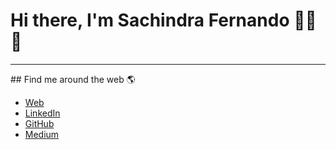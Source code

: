 # Hi there, I'm Sachindra Fernando 👩‍💻👋
<hr>
## Find me around the web 🌎
<ul>
<li><a href="https://sachindrafernando.github.io/">Web</a></li>
<li><a href="https://www.linkedin.com/in/sachindrafernando/">LinkedIn</a></li>
<li><a href="https://github.com/SachindraFernando">GitHub</a></li>
<li><a href="https://medium.com/@sachindrafernando3">Medium</a></li>
  </ul>
<!--
**SachindraFernando/SachindraFernando** is a ✨ _special_ ✨ repository because its `README.md` (this file) appears on your GitHub profile.

Here are some ideas to get you started:

- 🔭 I’m currently working on ...
- 🌱 I’m currently learning ...
- 👯 I’m looking to collaborate on ...
- 🤔 I’m looking for help with ...
- 💬 Ask me about ...
- 📫 How to reach me: ...
- 😄 Pronouns: ...
- ⚡ Fun fact: ...
-->
